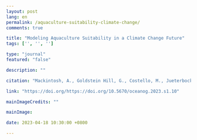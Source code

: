 ```yaml
---
layout: post
lang: en
permalink: /aquaculture-suitability-climate-change/
comments: true

title: "Modeling Aquaculture Suitability in a Climate Change Future"
tags: ['', '', '']

type: "journal"
featured: "false"

description: ""

citation: "Mackintosh, A., Goldstein Hill, G., Costello, M., Jueterbock, A., & Assis, J. (2023). Modeling Aquaculture Suitability in a Climate Change Future. Oceanography"

link: "https://doi.org/https://doi.org/10.5670/oceanog.2023.s1.10"

mainImageCredits: ""

mainImage: 

date: 2023-04-18 10:30:00 +0800

---
```


